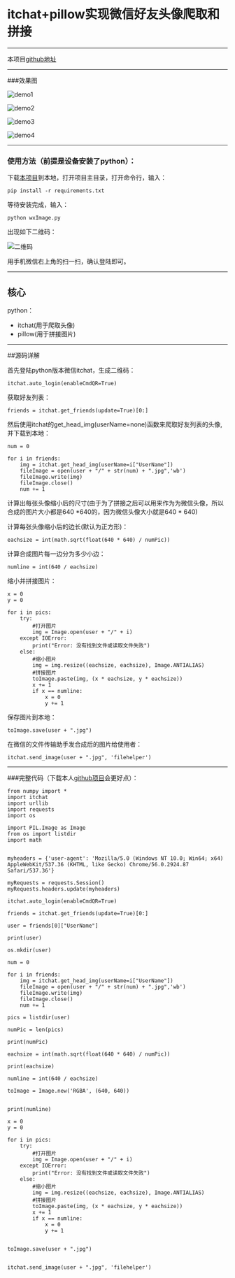 # itchat+pillow实现微信好友头像爬取和拼接

------

本项目[github地址][1]

------


###效果图



![demo1][2]


![demo2][3]


![demo3][4]


![demo4][5]


------

### 使用方法（前提是设备安装了python）：

下载[本项目][6]到本地，打开项目主目录，打开命令行，输入：

    pip install -r requirements.txt

等待安装完成，输入：

    python wxImage.py

出现如下二维码：

![二维码][7]

用手机微信右上角的扫一扫，确认登陆即可。

------

## 核心

python：

 - itchat(用于爬取头像)
 - pillow(用于拼接图片)

------

##源码详解

首先登陆python版本微信itchat，生成二维码：

    itchat.auto_login(enableCmdQR=True)

获取好友列表：

    friends = itchat.get_friends(update=True)[0:]

然后使用itchat的get_head_img(userName=none)函数来爬取好友列表的头像,并下载到本地：

```
num = 0

for i in friends:
	img = itchat.get_head_img(userName=i["UserName"])
	fileImage = open(user + "/" + str(num) + ".jpg",'wb')
	fileImage.write(img)
	fileImage.close()
	num += 1
```
计算出每张头像缩小后的尺寸(由于为了拼接之后可以用来作为为微信头像，所以合成的图片大小都是640 *640的，因为微信头像大小就是640 * 640)

计算每张头像缩小后的边长(默认为正方形)：

    eachsize = int(math.sqrt(float(640 * 640) / numPic))

 计算合成图片每一边分为多少小边：

    numline = int(640 / eachsize)

缩小并拼接图片：
```
x = 0
y = 0

for i in pics:
	try:
		#打开图片
		img = Image.open(user + "/" + i)
	except IOError:
		print("Error: 没有找到文件或读取文件失败")
	else:
		#缩小图片
		img = img.resize((eachsize, eachsize), Image.ANTIALIAS)
		#拼接图片
		toImage.paste(img, (x * eachsize, y * eachsize))
		x += 1
		if x == numline:
			x = 0
			y += 1
```
保存图片到本地：

    toImage.save(user + ".jpg")

在微信的文件传输助手发合成后的图片给使用者：

    itchat.send_image(user + ".jpg", 'filehelper')

------
###完整代码（下载本人[github项目][8]会更好点）：
```
from numpy import *
import itchat
import urllib
import requests
import os

import PIL.Image as Image
from os import listdir
import math


myheaders = {'user-agent': 'Mozilla/5.0 (Windows NT 10.0; Win64; x64) AppleWebKit/537.36 (KHTML, like Gecko) Chrome/56.0.2924.87 Safari/537.36'}

myRequests = requests.Session()
myRequests.headers.update(myheaders)

itchat.auto_login(enableCmdQR=True)

friends = itchat.get_friends(update=True)[0:]

user = friends[0]["UserName"]

print(user)

os.mkdir(user)

num = 0

for i in friends:
	img = itchat.get_head_img(userName=i["UserName"])
	fileImage = open(user + "/" + str(num) + ".jpg",'wb')
	fileImage.write(img)
	fileImage.close()
	num += 1

pics = listdir(user)

numPic = len(pics)

print(numPic)

eachsize = int(math.sqrt(float(640 * 640) / numPic))

print(eachsize)

numline = int(640 / eachsize)

toImage = Image.new('RGBA', (640, 640))


print(numline)

x = 0
y = 0

for i in pics:
	try:
		#打开图片
		img = Image.open(user + "/" + i)
	except IOError:
		print("Error: 没有找到文件或读取文件失败")
	else:
		#缩小图片
		img = img.resize((eachsize, eachsize), Image.ANTIALIAS)
		#拼接图片
		toImage.paste(img, (x * eachsize, y * eachsize))
		x += 1
		if x == numline:
			x = 0
			y += 1


toImage.save(user + ".jpg")


itchat.send_image(user + ".jpg", 'filehelper')



```

 


  [1]: https://github.com/15331094/wxImage
  [2]: https://github.com/15331094/wxImage/blob/master/screenshots/@38d3133a3c5556b510cbe0d83557cfaf6923ede6845501b000c8ebef984cb68c.jpg?raw=true
  [3]: https://github.com/15331094/wxImage/blob/master/screenshots/@7464eb52a847b7cb7698f2f004586e9d22ed5d148a07da30386c2a726e900320.jpg?raw=true
  [4]: https://github.com/15331094/wxImage/blob/master/screenshots/@7c31f485fe852dad33336c52e10565aeab009477fdf0adf28838ca1d35e666da.jpg?raw=true
  [5]: https://github.com/15331094/wxImage/blob/master/screenshots/@f5c98c1d7b53eef38e4db58663ab5f3b93d49f333e81a61afc6c21b349a874f0.jpg?raw=true
  [6]: https://github.com/15331094/wxImage
  [7]: https://github.com/15331094/wxImage/blob/master/screenshots/wxid_eujni1y71a522_1489555725169_73.png?raw=true
  [8]: https://github.com/15331094/wxImage

